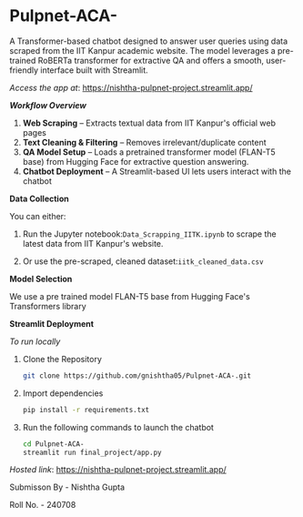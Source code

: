 # Pulpnet-ACA-
A Transformer-based chatbot designed to answer user queries using data scraped from the IIT Kanpur academic website. The model leverages a pre-trained RoBERTa transformer for extractive QA and offers a smooth, user-friendly interface built with Streamlit.

*Access the app at*: https://nishtha-pulpnet-project.streamlit.app/

***Workflow Overview***
1. **Web Scraping** – Extracts textual data from IIT Kanpur's official web pages      
2. **Text Cleaning & Filtering** – Removes irrelevant/duplicate content   
3. **QA Model Setup** – Loads a pretrained transformer model (FLAN-T5 base) from Hugging Face for extractive question answering.
4. **Chatbot Deployment** – A Streamlit-based UI lets users interact with the chatbot

**Data Collection**

You can either:
1. Run the Jupyter notebook:```Data_Scrapping_IITK.ipynb``` to scrape the latest data from IIT Kanpur's website.

2. Or use the pre-scraped, cleaned dataset:```iitk_cleaned_data.csv```


**Model Selection**

We use a pre trained model FLAN-T5 base from Hugging Face's Transformers library 

**Streamlit Deployment**

*To run locally*

 1. Clone the Repository
   
    ```bash
    git clone https://github.com/gnishtha05/Pulpnet-ACA-.git
    ```
 2. Import dependencies
      
    ```bash
    pip install -r requirements.txt
    ```
 3. Run the following commands to launch the chatbot
      
    ```bash
    cd Pulpnet-ACA-
    streamlit run final_project/app.py
    ```

*Hosted link*: https://nishtha-pulpnet-project.streamlit.app/






Submisson By - Nishtha Gupta

Roll No. - 240708

